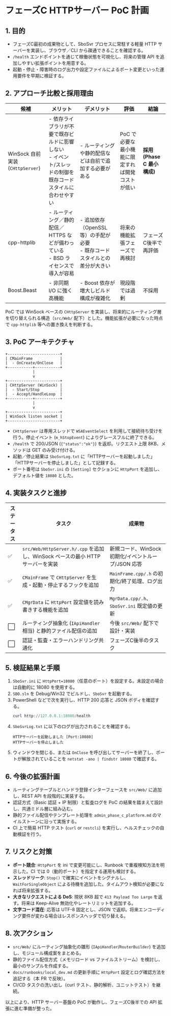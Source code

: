 # フェーズC HTTPサーバー PoC 計画

## 1. 目的
- フェーズC最初の成果物として、SboSvr プロセスに常駐する軽量 HTTP サーバーを実装し、ブラウザ／CLI から疎通できることを確認する。
- `/health` エンドポイントを通じて稼働状態を可視化し、将来の管理 API を追加しやすい拡張ポイントを用意する。
- 起動・停止・障害時のログ出力や設定ファイルによるポート変更といった運用要件を早期に検証する。

## 2. アプローチ比較と採用理由
| 候補 | メリット | デメリット | 評価 | 結論 |
| --- | --- | --- | --- | --- |
| WinSock 自前実装 (`CHttpServer`) | - 依存ライブラリが不要で既存ビルドに影響しない<br>- イベント/スレッドの制御を既存コードスタイルに合わせやすい | - ルーティングや静的配信などは自前で追加する必要がある | PoC で必要な最小機能に限定すれば開発コストが低い | **採用 (Phase C 最小構成)** |
| cpp-httplib | - ルーティング／静的配信／HTTPS などが備わっている<br>- BSD ライセンスで導入が容易 | - 追加依存（OpenSSL 等）の手配が必要<br>- 既存コードスタイルとの差分が大きい | 将来の機能拡張フェーズで再検討 | フェーズC後半で再評価 |
| Boost.Beast | - 非同期 I/O に強く高機能 | - Boost 依存が増大しビルド構成が複雑化 | 現段階では過剰 | 不採用 |

PoC では WinSock ベースの `CHttpServer` を実装し、将来的にルーティング層を切り替えられる構造（`src/Web/` 配下）とした。機能拡張が必要になった時点で `cpp-httplib` 等への置き換えを判断する。

## 3. PoC アーキテクチャ
```
+-----------------------+
| CMainFrame            |
|  - OnCreate/OnClose   |
+-----------+-----------+
            |
            v
+-----------------------+
| CHttpServer (WinSock) |
|  - Start/Stop         |
|  - Accept/HandleLoop  |
+-----------+-----------+
            |
            v
+-----------------------+
| WinSock listen socket |
+-----------------------+
```
- `CHttpServer` は専用スレッドで `WSAEventSelect` を利用して接続待ち受けを行う。停止イベント (`m_hStopEvent`) によりグレースフルに終了できる。
- `/health` で 200/JSON (`{"status":"ok"}`) を返却。リクエスト上限 8KB、メソッドは GET のみ受け付ける。
- 起動／停止結果は `SboSvrLog.txt` に「HTTPサーバーを起動しました」「HTTPサーバーを停止しました」として記録する。
- ポート番号は `SboSvr.ini` の `[Setting]` セクションに `HttpPort` を追加し、デフォルト値を `18080` とした。

## 4. 実装タスクと進捗
| ステータス | タスク | 成果物 |
| --- | --- | --- |
| ✅ | `src/Web/HttpServer.h/.cpp` を追加し、WinSock ベースの最小 HTTP サーバーを実装 | 新規コード、WinSock 初期化/イベントループ/JSON 応答 |
| ✅ | `CMainFrame` で `CHttpServer` を生成・起動・停止するフックを追加 | `MainFrame.cpp/.h` の初期化/終了処理、ログ出力 |
| ✅ | `CMgrData` に `HttpPort` 設定値を読み書きする機能を追加 | `MgrData.cpp/.h`、`SboSvr.ini` 既定値の更新 |
| ⬜️ | ルーティング抽象化 (`IApiHandler` 相当) と静的ファイル配信の追加 | 今後 `src/Web/` 配下で設計・実装 |
| ⬜️ | 認証・監査・エラーハンドリング共通化 | フェーズC後半のタスク |

## 5. 検証結果と手順
1. `SboSvr.ini` に `HttpPort=18080`（任意のポート）を設定する。未設定の場合は自動的に 18080 を使用する。
2. `SBO.sln` を Debug/Win32 でビルドし、`SboSvr` を起動する。
3. PowerShell などで次を実行し、HTTP 200 応答と JSON ボディを確認する。
   ```powershell
   curl http://127.0.0.1:18080/health
   ```
4. `SboSvrLog.txt` に以下のログが出力されることを確認する。
   ```
   HTTPサーバーを起動しました [Port:18080]
   HTTPサーバーを停止しました
   ```
5. ウィンドウを閉じる、または `OnClose` を呼び出してサーバーを終了し、ポートが解放されていることを `netstat -ano | findstr 18080` で確認する。

## 6. 今後の拡張計画
- ルーティングテーブルとハンドラ登録インターフェースを `src/Web/` に追加し、REST API を段階的に実装する。
- 認証方式（Basic 認証 + IP 制限）と監査ログを PoC の結果を踏まえて設計し、共通ミドル層に組み込む。
- 静的ファイル配信やテンプレート処理を `admin_phase_c_platform.md` のマイルストーンに沿って実施する。
- CI 上で簡易 HTTP テスト (`curl` or `restcli`) を実行し、ヘルスチェックの自動検証を行う。

## 7. リスクと対策
- **ポート競合**: `HttpPort` を ini で変更可能にし、Runbook で重複検知方法を明示した。CI では 0（動的ポート）を指定する運用も検討する。
- **スレッドリーク**: `Stop()` で確実にイベントをシグナルし、`WaitForSingleObject` による待機を追加した。タイムアウト検知が必要になれば将来拡張する。
- **大きなリクエストによる DoS**: 現状 8KB 超で `413 Payload Too Large` を返す。将来は Keep-Alive 無効化やレートリミットを追加する。
- **文字コード混在**: 応答は UTF-8 固定とし、JSON で返却。将来エンコーディング要件が変わる場合はレスポンスヘッダで切り替える。

## 8. 次アクション
- `src/Web/` にルーティング抽象化の雛形 (`IApiHandler`/`RouterBuilder`) を追加し、モジュール構成案をまとめる。
- 静的ファイル配信方式（メモリロード vs ファイルストリーム）を検討し、最小のサンプルを作成する。
- `docs/runbooks/local_dev.md` の更新手順に `HttpPort` 設定とログ確認方法を追記する（本 PR で反映）。
- CI/CD タスクの洗い出し（curl テスト、静的解析、ユニットテスト）を継続。

以上により、HTTP サーバー基盤の PoC が動作し、フェーズC後半での API 拡張に進む準備が整った。
